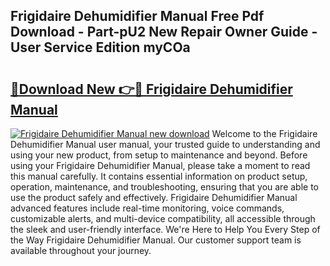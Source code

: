 ## Frigidaire Dehumidifier Manual Free Pdf Download - Part-pU2 New Repair Owner Guide - User Service Edition myCOa

# <h2><a href="http://bc19863.oget.top/?id=Frigidaire+Dehumidifier+Manual">🔗Download New 👉🔴 Frigidaire Dehumidifier Manual</a></h2>

[![Frigidaire Dehumidifier Manual new download](https://i.imgur.com/5g1atiW.png)](http://bc19863.oget.top/?id=Frigidaire+Dehumidifier+Manual)
Welcome to the Frigidaire Dehumidifier Manual user manual, your trusted guide to understanding and using your new product, from setup to maintenance and beyond. Before using your Frigidaire Dehumidifier Manual, please take a moment to read this manual carefully. It contains essential information on product setup, operation, maintenance, and troubleshooting, ensuring that you are able to use the product safely and effectively. Frigidaire Dehumidifier Manual advanced features include real-time monitoring, voice commands, customizable alerts, and multi-device compatibility, all accessible through the sleek and user-friendly interface. We're Here to Help You Every Step of the Way Frigidaire Dehumidifier Manual. Our customer support team is available throughout your journey.
